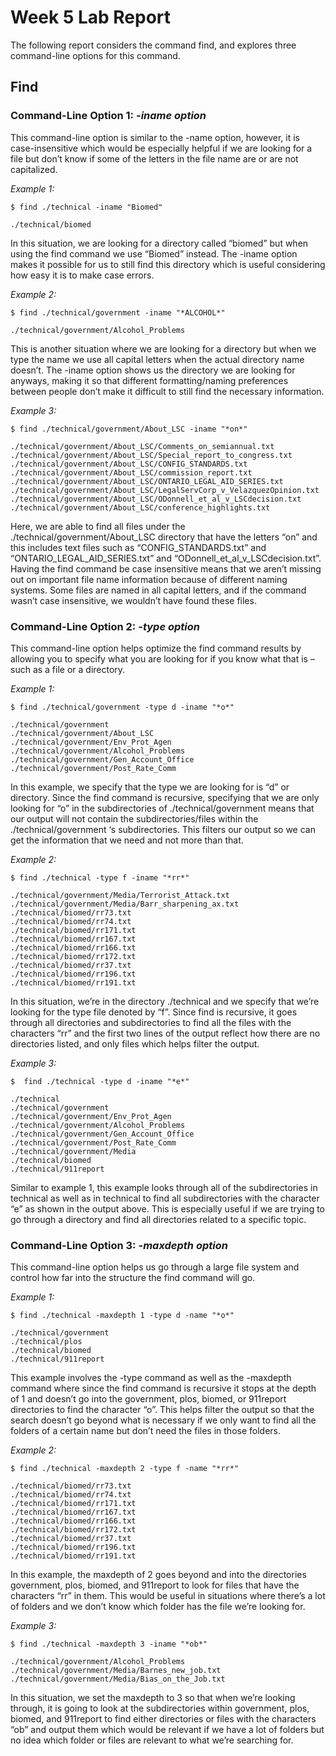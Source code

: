# Week 5 Lab Report 

The following report considers the command find, and explores three command-line options for this command. 

## **Find**

### **Command-Line Option 1:** ***-iname option***

This command-line option is similar to the -name option, however, it is case-insensitive which would be especially helpful if we are looking for a file but don’t know if some of the letters in the file name are or are not capitalized. 

*Example 1:*

```
$ find ./technical -iname "Biomed"

./technical/biomed
```

In this situation, we are looking for a directory called “biomed” but when using the find command we use “Biomed” instead. The -iname option makes it possible for us to still find this directory which is useful considering how easy it is to make case errors. 

*Example 2:* 

```
$ find ./technical/government -iname "*ALCOHOL*"

./technical/government/Alcohol_Problems
```

This is another situation where we are looking for a directory but when we type the name we use all capital letters when the actual directory name doesn’t. The -iname option shows us the directory we are looking for anyways, making it so that different formatting/naming preferences between people don’t make it difficult to still find the necessary information. 

*Example 3:* 

```
$ find ./technical/government/About_LSC -iname "*on*"

./technical/government/About_LSC/Comments_on_semiannual.txt
./technical/government/About_LSC/Special_report_to_congress.txt
./technical/government/About_LSC/CONFIG_STANDARDS.txt
./technical/government/About_LSC/commission_report.txt
./technical/government/About_LSC/ONTARIO_LEGAL_AID_SERIES.txt
./technical/government/About_LSC/LegalServCorp_v_VelazquezOpinion.txt
./technical/government/About_LSC/ODonnell_et_al_v_LSCdecision.txt
./technical/government/About_LSC/conference_highlights.txt
```

Here, we are able to find all files under the ./technical/government/About_LSC directory that have the letters “on” and this includes text files such as “CONFIG_STANDARDS.txt” and “ONTARIO_LEGAL_AID_SERIES.txt” and “ODonnell_et_al_v_LSCdecision.txt”. Having the find command be case insensitive means that we aren’t missing out on important file name information because of different naming systems. Some files are named in all capital letters, and if the command wasn’t case insensitive, we wouldn’t have found these files. 

### **Command-Line Option 2:** ***-type option***

This command-line option helps optimize the find command results by allowing you to specify what you are looking for if you know what that is – such as a file or a directory. 

*Example 1:* 

```
$ find ./technical/government -type d -iname "*o*" 

./technical/government
./technical/government/About_LSC
./technical/government/Env_Prot_Agen
./technical/government/Alcohol_Problems
./technical/government/Gen_Account_Office
./technical/government/Post_Rate_Comm
```

In this example, we specify that the type we are looking for is “d” or directory. Since the find command is recursive, specifying that we are only looking for “o” in the subdirectories of ./technical/government means that our output will not contain the subdirectories/files within the ./technical/government ‘s subdirectories. This filters our output so we can get the information that we need and not more than that. 

*Example 2:* 

```
$ find ./technical -type f -iname "*rr*" 
	
./technical/government/Media/Terrorist_Attack.txt
./technical/government/Media/Barr_sharpening_ax.txt
./technical/biomed/rr73.txt
./technical/biomed/rr74.txt
./technical/biomed/rr171.txt
./technical/biomed/rr167.txt
./technical/biomed/rr166.txt
./technical/biomed/rr172.txt
./technical/biomed/rr37.txt
./technical/biomed/rr196.txt
./technical/biomed/rr191.txt

```

In this situation, we’re in the directory ./technical and we specify that we’re looking for the type file denoted by “f”. Since find is recursive, it goes through all directories and subdirectories to find all the files with the characters “rr” and the first two lines of the output reflect how there are no directories listed, and only files which helps filter the output. 

*Example 3:* 

```
$  find ./technical -type d -iname "*e*"

./technical
./technical/government
./technical/government/Env_Prot_Agen
./technical/government/Alcohol_Problems
./technical/government/Gen_Account_Office
./technical/government/Post_Rate_Comm
./technical/government/Media
./technical/biomed
./technical/911report
```

Similar to example 1, this example looks through all of the subdirectories in technical as well as in technical to find all subdirectories with the character “e” as shown in the output above. This is especially useful if we are trying to go through a directory and find all directories related to a specific topic. 

### **Command-Line Option 3:** ***-maxdepth option***

This command-line option helps us go through a large file system and control how far into the structure the find command will go. 

*Example 1:*

```
$ find ./technical -maxdepth 1 -type d -name "*o*"

./technical/government
./technical/plos
./technical/biomed
./technical/911report
```

This example involves the -type command as well as the -maxdepth command where since the find command is recursive it stops at the depth of 1 and doesn’t go into the government, plos, biomed, or 911report directories to find the character “o”. This helps filter the output so that the search doesn’t go beyond what is necessary if we only want to find all the folders of a certain name but don’t need the files in those folders. 

*Example 2:*

```
$ find ./technical -maxdepth 2 -type f -name "*rr*"

./technical/biomed/rr73.txt
./technical/biomed/rr74.txt
./technical/biomed/rr171.txt
./technical/biomed/rr167.txt
./technical/biomed/rr166.txt
./technical/biomed/rr172.txt
./technical/biomed/rr37.txt
./technical/biomed/rr196.txt
./technical/biomed/rr191.txt
```

In this example, the maxdepth of 2 goes beyond and into the directories government, plos, biomed, and 911report to look for files that have the characters “rr” in them. This would be useful in situations where there’s a lot of folders and we don’t know which folder has the file we’re looking for. 

*Example 3:*

```
$ find ./technical -maxdepth 3 -iname "*ob*"

./technical/government/Alcohol_Problems
./technical/government/Media/Barnes_new_job.txt
./technical/government/Media/Bias_on_the_Job.txt
```

In this situation, we set the maxdepth to 3 so that when we’re looking through, it is going to look at the subdirectories within government, plos, biomed, and 911report to find either directories or files with the characters “ob” and output them which would be relevant if we have a lot of folders but no idea which folder or files are relevant to what we’re searching for. 
